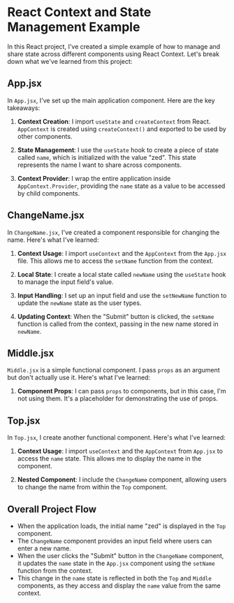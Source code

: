 # React Context and State Management Example

In this React project, I've created a simple example of how to manage and share state across different components using React Context. Let's break down what we've learned from this project:

## App.jsx

In `App.jsx`, I've set up the main application component. Here are the key takeaways:

1. **Context Creation**: I import `useState` and `createContext` from React. `AppContext` is created using `createContext()` and exported to be used by other components.

2. **State Management**: I use the `useState` hook to create a piece of state called `name`, which is initialized with the value "zed". This state represents the name I want to share across components.

3. **Context Provider**: I wrap the entire application inside `AppContext.Provider`, providing the `name` state as a value to be accessed by child components.

## ChangeName.jsx

In `ChangeName.jsx`, I've created a component responsible for changing the name. Here's what I've learned:

1. **Context Usage**: I import `useContext` and the `AppContext` from the `App.jsx` file. This allows me to access the `setName` function from the context.

2. **Local State**: I create a local state called `newName` using the `useState` hook to manage the input field's value.

3. **Input Handling**: I set up an input field and use the `setNewName` function to update the `newName` state as the user types.

4. **Updating Context**: When the "Submit" button is clicked, the `setName` function is called from the context, passing in the new name stored in `newName`.

## Middle.jsx

`Middle.jsx` is a simple functional component. I pass `props` as an argument but don't actually use it. Here's what I've learned:

1. **Component Props**: I can pass `props` to components, but in this case, I'm not using them. It's a placeholder for demonstrating the use of props.

## Top.jsx

In `Top.jsx`, I create another functional component. Here's what I've learned:

1. **Context Usage**: I import `useContext` and the `AppContext` from `App.jsx` to access the `name` state. This allows me to display the name in the component.

2. **Nested Component**: I include the `ChangeName` component, allowing users to change the name from within the `Top` component.

## Overall Project Flow

- When the application loads, the initial name "zed" is displayed in the `Top` component.
- The `ChangeName` component provides an input field where users can enter a new name.
- When the user clicks the "Submit" button in the `ChangeName` component, it updates the `name` state in the `App.jsx` component using the `setName` function from the context.
- This change in the `name` state is reflected in both the `Top` and `Middle` components, as they access and display the `name` value from the same context.
